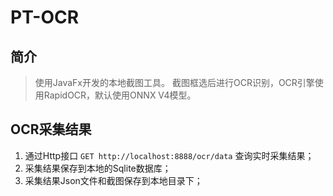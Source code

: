 # PT-OCR

## 简介

> 使用JavaFx开发的本地截图工具。
> 截图框选后进行OCR识别，OCR引擎使用RapidOCR，默认使用ONNX V4模型。

## OCR采集结果

1. 通过Http接口 ``GET http://localhost:8888/ocr/data`` 查询实时采集结果；
2. 采集结果保存到本地的Sqlite数据库；
3. 采集结果Json文件和截图保存到本地目录下；
